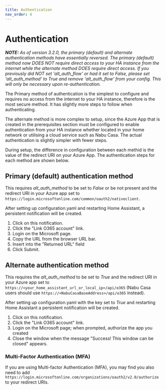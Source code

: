```yaml
---
title: Authentication
nav_order: 4
---
```


# Authentication
 _**NOTE:** As of version 3.2.0, the primary (default) and alternate authentication methods have essentially reversed. The primary (default) method now DOES NOT require direct access to your HA instance from the internet while the alternate method DOES require direct access. If you previously did NOT set 'alt_auth_flow' or had it set to False, please set 'alt_auth_method' to True and remove 'alt_auth_flow' from your config. This will only be necessary upon re-authentication._

The Primary method of authentication is the simplest to configure and requires no access from the internet to your HA instance, therefore is the most secure method. It has slightly more steps to follow when authenticating.

The alternate method is more complex to setup, since the Azure App that is created in the prerequisites section must be configured to enable authentication from your HA instance whether located in your home network or utilising a cloud service such as Nabu Casa. The actual authentication is slightly simpler with fewer steps.

During setup, the difference in configuration between each methid is the value of the redirect URI on your Azure App. The authentication steps for each method are shown below.

## Primary (default) authentication method
This requires *alt_auth_method* to be set to *False* or be not present and the redirect URI in your Azure app set to `https://login.microsoftonline.com/common/oauth2/nativeclient`.

After setting up configuration.yaml and restarting Home Assistant, a persistent notification will be created.
1. Click on this notification.
2. Click the "Link O365 account" link.
3. Login on the Microsoft page.
4. Copy the URL from the browser URL bar.
5. Insert into the "Returned URL" field
6. Click Submit.

## Alternate authentication method
This requires the *alt_auth_method* to be set to *True* and the redirect URI in your Azure app set to `https://<your_home_assistant_url_or_local_ip>/api/o365` (Nabu Casa users should use `https://<NabuCasaBaseAddress>/api/o365` instead).

After setting up configuration.yaml with the key set to _True_ and restarting Home Assistant a persistent notification will be created.
1. Click on this notification.
2. Click the "Link O365 account" link.
3. Login on the Microsoft page; when prompted, authorize the app you created
4. Close the window when the message "Success! This window can be closed" appears.

### Multi-Factor Authentication (MFA)
If you are using Multi-factor Authentication (MFA), you may find you also need to add `https://login.microsoftonline.com/organizations/oauth2/v2.0/authorize` to your redirect URIs.
